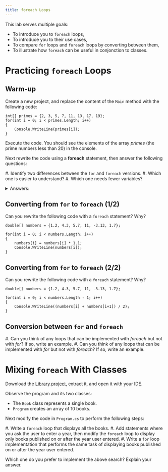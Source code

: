 ```yaml
---
title: foreach Loops
---
```


This lab serves multiple goals:

- To introduce you to `foreach` loops,
- To introduce you to their use cases,
- To compare `for` loops and `foreach` loops by converting between them,
- To illustrate how `foreach` can be useful in conjonction to classes.

# Practicing `foreach` Loops

## Warm-up

Create a new project, and replace the content of the `Main` method with the following code:

```
int[] primes = {2, 3, 5, 7, 11, 13, 17, 19};
for(int i = 0; i < primes.Length; i++)
{
    Console.WriteLine(primes[i]);
}
```

Execute the code. You should see the elements of the array _primes_ (the prime numbers less than 20) in the console.

Next rewrite the code using a **foreach** statement, then answer the following questions:

#. Identify two differences between the `for` and `foreach` versions.
#. Which one is easier to understand?
#. Which one needs fewer variables?

<details><summary>Answers:</summary>
The code simply becomes:

```
int[] primes = {2, 3, 5, 7, 11, 13, 17, 19};
foreach(int val in primes)
{
    Console.WriteLine(val);
}    
```

- The differences are: the keyword (obviously!), the fact that `foreach` does not need indices nor to use the `Length` property, the absence of update or condition in the header, …
- This is a matter of taste, but `foreach` generally seems more intuitive,
- Both uses one additional variable (`i` in the `for` case, `val` in the `foreach` case).
</details>


## Converting from `for` to `foreach` (1/2)

Can you rewrite the following code with a `foreach` statement? Why?

```
double[] numbers = {1.2, 4.3, 5.7, 11, -3.13, 1.7};

for(int i = 0; i < numbers.Length; i++)
{
    numbers[i] = numbers[i] * 1.1;
    Console.WriteLine(numbers[i]);
}
```

## Converting from `for` to `foreach` (2/2)

Can you rewrite the following code with a `foreach` statement? Why?

```
double[] numbers = {1.2, 4.3, 5.7, 11, -3.13, 1.7};

for(int i = 0; i < numbers.Length - 1; i++)
{
    Console.WriteLine((numbers[i] + numbers[i+1]) / 2);
}
```

## Conversion between `for` and `foreach`

#. Can you think of any loops that can be implemented with _foreach_ but not with _for_? If so, write an example.
#. Can you think of any loops that can be implemented with _for_ but not with _foreach_? If so, write an example.

# Mixing `foreach` With Classes

Download the [Library project](Library.zip), extract it, and open it with your IDE.

Observe the program and its two classes:

- The `Book` class represents a single book.
- `Program` creates an array of 10 books.

Next modify the code in `Program.cs` to perform the following steps:

#. Write a `foreach` loop that displays all the books.
#. Add statements where you ask the user to enter a year, then modify the `foreach` loop to display only books published on or after the year user entered.
#. Write a `for` loop implementation that performs the same task of displaying books published on or after the year user entered.

Which one do you prefer to implement the above search? Explain your answer.
